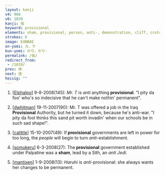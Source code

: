 ```yaml
---
layout: kanji
v4: 966
v6: 1039
kanji: 仮
keyword: provisional
elements: sham, provisional, person, anti-, demonstration, cliff, crotch
strokes: 6
image: E4BBAE
on-yomi: カ、ケ
kun-yomi: かり、かり-
permalink: /仮/
redirect_from:
 - /1039/
prev: 休
next: 伎
heisig: ""
---
```


1) [<a href="http://kanji.koohii.com/profile/Elphalpo">Elphalpo</a>] 9-8-2008(145): <em>Mr. T</em> is <em>anti</em> anything<strong> provisional</strong>. &quot;I pity da foo&#039; who&#039;s so indecisive that he can&#039;t make nothin&#039; permanent&quot;.

2) [<a href="http://kanji.koohii.com/profile/dwhitman">dwhitman</a>] 19-11-2007(90): Mr. T was offered a job in the Iraq<strong> Provisional</strong> Authority, but he turned it down, because he&#039;s anti-war. &quot;I pity da fool thinks this sand pit worth invadin&#039; when our schools be in such sad shape!&quot;.

3) [<a href="http://kanji.koohii.com/profile/calittle">calittle</a>] 15-10-2007(49): If<strong> provisional</strong> governments are left in power for too long, the <em>people</em> will begin to turn <em>anti-</em>establishment.

4) [<a href="http://kanji.koohii.com/profile/somukeru">somukeru</a>] 6-3-2008(27): The<strong> provisional</strong> government established under Palpatine was a <strong>sham</strong>, lead by a Sith, an <em>anti Jedi</em>.

5) [<a href="http://kanji.koohii.com/profile/mantixen">mantixen</a>] 1-9-2008(13): <em>Haruhi</em> is <em>anti-</em>provisional: she always wants her changes to be permanent.

